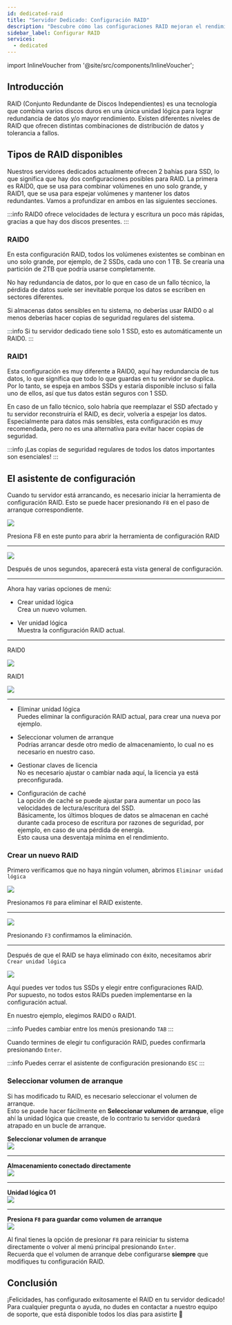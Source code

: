 ```yaml
---
id: dedicated-raid
title: "Servidor Dedicado: Configuración RAID"
description: "Descubre cómo las configuraciones RAID mejoran el rendimiento y la redundancia de datos en servidores dedicados con SSDs → Aprende más ahora"
sidebar_label: Configurar RAID
services:
  - dedicated
---
```


import InlineVoucher from '@site/src/components/InlineVoucher';

## Introducción

RAID (Conjunto Redundante de Discos Independientes) es una tecnología que combina varios discos duros en una única unidad lógica para lograr redundancia de datos y/o mayor rendimiento. Existen diferentes niveles de RAID que ofrecen distintas combinaciones de distribución de datos y tolerancia a fallos.

<InlineVoucher />

## Tipos de RAID disponibles
Nuestros servidores dedicados actualmente ofrecen 2 bahías para SSD, lo que significa que hay dos configuraciones posibles para RAID. La primera es RAID0, que se usa para combinar volúmenes en uno solo grande, y RAID1, que se usa para espejar volúmenes y mantener los datos redundantes. Vamos a profundizar en ambos en las siguientes secciones.

:::info
RAID0 ofrece velocidades de lectura y escritura un poco más rápidas, gracias a que hay dos discos presentes.
:::

### RAID0
En esta configuración RAID, todos los volúmenes existentes se combinan en uno solo grande, por ejemplo, de 2 SSDs, cada uno con 1 TB. Se crearía una partición de 2TB que podría usarse completamente.

No hay redundancia de datos, por lo que en caso de un fallo técnico, la pérdida de datos suele ser inevitable porque los datos se escriben en sectores diferentes.

Si almacenas datos sensibles en tu sistema, no deberías usar RAID0 o al menos deberías hacer copias de seguridad regulares del sistema.

:::info
Si tu servidor dedicado tiene solo 1 SSD, esto es automáticamente un RAID0.
:::

### RAID1
Esta configuración es muy diferente a RAID0, aquí hay redundancia de tus datos, lo que significa que todo lo que guardas en tu servidor se duplica.
Por lo tanto, se espeja en ambos SSDs y estaría disponible incluso si falla uno de ellos, así que tus datos están seguros con 1 SSD.

En caso de un fallo técnico, solo habría que reemplazar el SSD afectado y tu servidor reconstruiría el RAID, es decir, volvería a espejar los datos.
Especialmente para datos más sensibles, esta configuración es muy recomendada, pero no es una alternativa para evitar hacer copias de seguridad.

:::info
¡Las copias de seguridad regulares de todos los datos importantes son esenciales!
:::

## El asistente de configuración

Cuando tu servidor está arrancando, es necesario iniciar la herramienta de configuración RAID. Esto se puede hacer presionando `F8` en el paso de arranque correspondiente.

![](https://screensaver01.zap-hosting.com/index.php/s/cYzj7L6dL5g7255/preview)

Presiona F8 en este punto para abrir la herramienta de configuración RAID

***

![](https://screensaver01.zap-hosting.com/index.php/s/L4Lw8oGjxbDR96N/preview)

Después de unos segundos, aparecerá esta vista general de configuración.

***

Ahora hay varias opciones de menú:

* Crear unidad lógica  
Crea un nuevo volumen.

* Ver unidad lógica  
Muestra la configuración RAID actual.

***
RAID0

![](https://screensaver01.zap-hosting.com/index.php/s/6mtbrFXNPeqHnYi/preview)

RAID1

![](https://screensaver01.zap-hosting.com/index.php/s/749Kxjq6Mkzdc69/preview)
***

* Eliminar unidad lógica  
Puedes eliminar la configuración RAID actual, para crear una nueva por ejemplo.

* Seleccionar volumen de arranque  
Podrías arrancar desde otro medio de almacenamiento, lo cual no es necesario en nuestro caso.

* Gestionar claves de licencia  
No es necesario ajustar o cambiar nada aquí, la licencia ya está preconfigurada.

* Configuración de caché  
La opción de caché se puede ajustar para aumentar un poco las velocidades de lectura/escritura del SSD.  
Básicamente, los últimos bloques de datos se almacenan en caché durante cada proceso de escritura por razones de seguridad, por ejemplo, en caso de una pérdida de energía.  
Esto causa una desventaja mínima en el rendimiento.

### Crear un nuevo RAID

Primero verificamos que no haya ningún volumen, abrimos `Eliminar unidad lógica`

![](https://screensaver01.zap-hosting.com/index.php/s/EbPtmgFyZ3oN6jb/preview)

Presionamos `F8` para eliminar el RAID existente.

***

![](https://screensaver01.zap-hosting.com/index.php/s/qmtAciacCLKJ9QG/preview)

Presionando `F3` confirmamos la eliminación.

***

Después de que el RAID se haya eliminado con éxito, necesitamos abrir `Crear unidad lógica`

![](https://screensaver01.zap-hosting.com/index.php/s/SjP6ZkcWXCKc4kT/preview)

Aquí puedes ver todos tus SSDs y elegir entre configuraciones RAID.  
Por supuesto, no todos estos RAIDs pueden implementarse en la configuración actual.

En nuestro ejemplo, elegimos RAID0 o RAID1.

:::info
Puedes cambiar entre los menús presionando `TAB`
:::

Cuando termines de elegir tu configuración RAID, puedes confirmarla presionando `Enter`.

:::info
Puedes cerrar el asistente de configuración presionando `ESC`
:::

### Seleccionar volumen de arranque

Si has modificado tu RAID, es necesario seleccionar el volumen de arranque.  
Esto se puede hacer fácilmente en **Seleccionar volumen de arranque**, elige ahí la unidad lógica que creaste, de lo contrario tu servidor quedará atrapado en un bucle de arranque.

**Seleccionar volumen de arranque**<br/>
![](https://screensaver01.zap-hosting.com/index.php/s/2GDEYfjnkmaKF9F/preview)
***
**Almacenamiento conectado directamente**<br/>
![](https://screensaver01.zap-hosting.com/index.php/s/2468ZCGkr2ninxM/preview)
***
**Unidad lógica 01**<br/>
![](https://screensaver01.zap-hosting.com/index.php/s/tN6pRiJbZexbzmg/preview)
***
**Presiona `F8` para guardar como volumen de arranque**<br/>
![](https://screensaver01.zap-hosting.com/index.php/s/tqGFzGZGgeo4JjZ/preview)

Al final tienes la opción de presionar `F8` para reiniciar tu sistema directamente o volver al menú principal presionando `Enter`.  
Recuerda que el volumen de arranque debe configurarse **siempre** que modifiques tu configuración RAID.



## Conclusión

¡Felicidades, has configurado exitosamente el RAID en tu servidor dedicado! Para cualquier pregunta o ayuda, no dudes en contactar a nuestro equipo de soporte, que está disponible todos los días para asistirte 🙂


<InlineVoucher />